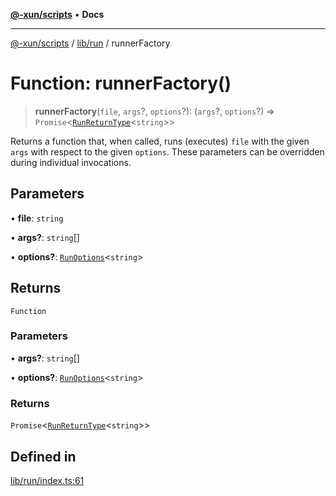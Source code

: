 [**@-xun/scripts**](../../../README.md) • **Docs**

***

[@-xun/scripts](../../../README.md) / [lib/run](../README.md) / runnerFactory

# Function: runnerFactory()

> **runnerFactory**(`file`, `args`?, `options`?): (`args`?, `options`?) => `Promise`\<[`RunReturnType`](../interfaces/RunReturnType.md)\<`string`\>\>

Returns a function that, when called, runs (executes) `file` with the given
`args` with respect to the given `options`. These parameters can be
overridden during individual invocations.

## Parameters

• **file**: `string`

• **args?**: `string`[]

• **options?**: [`RunOptions`](../interfaces/RunOptions.md)\<`string`\>

## Returns

`Function`

### Parameters

• **args?**: `string`[]

• **options?**: [`RunOptions`](../interfaces/RunOptions.md)\<`string`\>

### Returns

`Promise`\<[`RunReturnType`](../interfaces/RunReturnType.md)\<`string`\>\>

## Defined in

[lib/run/index.ts:61](https://github.com/Xunnamius/xscripts/blob/4c305ac01bcb5579e4796a0cd2b08508dc5de5e1/lib/run/index.ts#L61)
